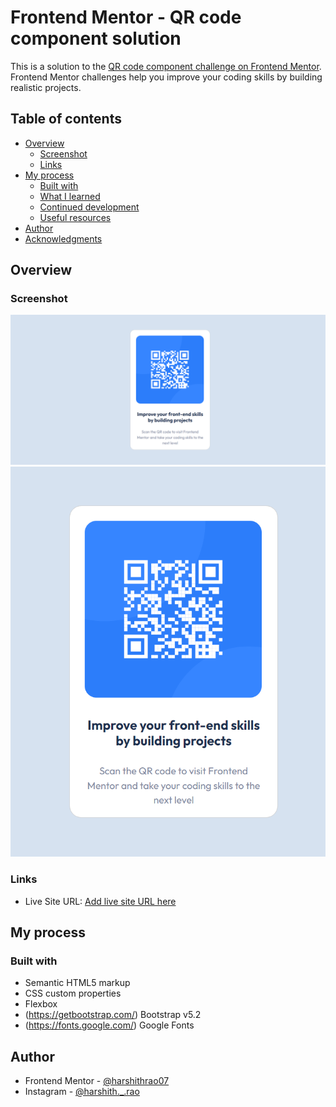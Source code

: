 # Frontend Mentor - QR code component solution

This is a solution to the [QR code component challenge on Frontend Mentor](https://www.frontendmentor.io/challenges/qr-code-component-iux_sIO_H). Frontend Mentor challenges help you improve your coding skills by building realistic projects.

## Table of contents

- [Overview](#overview)
  - [Screenshot](#screenshot)
  - [Links](#links)
- [My process](#my-process)
  - [Built with](#built-with)
  - [What I learned](#what-i-learned)
  - [Continued development](#continued-development)
  - [Useful resources](#useful-resources)
- [Author](#author)
- [Acknowledgments](#acknowledgments)


## Overview

### Screenshot

![](qr-code-desktop.png)
![](qr-code-mobile.png)

### Links

- Live Site URL: [Add live site URL here](https://your-live-site-url.com)

## My process

### Built with

- Semantic HTML5 markup
- CSS custom properties
- Flexbox
- (https://getbootstrap.com/) Bootstrap v5.2
- (https://fonts.google.com/) Google Fonts

## Author

- Frontend Mentor - [@harshithrao07](https://www.frontendmentor.io/profile/harshithrao07)
- Instagram - [@harshith._.rao](https://www.instagram.com/harshith._.rao)
